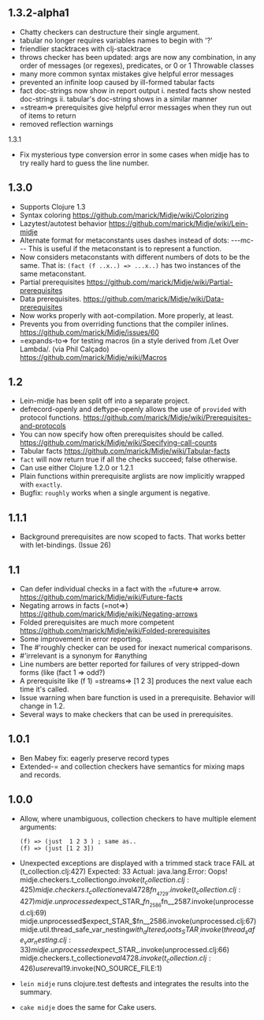1.3.2-alpha1
-------------
* Chatty checkers can destructure their single argument.                                           
* tabular no longer requires variables names to begin with '?'
* friendlier stacktraces with clj-stacktrace
* throws checker has been updated: args are now any combination, in
  any order of messages (or regexes), predicates, or 0 or 1 Throwable classes
* many more common syntax mistakes give helpful error messages
* prevented an infinite loop caused by ill-formed tabular facts
* fact doc-strings now show in report output
  i. nested facts show nested doc-strings
  ii. tabular's doc-string shows in a similar manner
* =stream=> prerequisites give helpful error messages when they run out of items to return
* removed reflection warnings


1.3.1 
* Fix mysterious type conversion error in some cases
  when midje has to try really hard to guess the line number.

1.3.0
--------
* Supports Clojure 1.3
* Syntax coloring
   https://github.com/marick/Midje/wiki/Colorizing
* Lazytest/autotest behavior
  https://github.com/marick/Midje/wiki/Lein-midje
* Alternate format for metaconstants uses dashes instead of dots: ---mc---
  This is useful if the metaconstant is to represent a function.
* Now considers metaconstants with different numbers of dots
  to be the same. That is: `(fact (f ..x..) => ...x..)` has
  two instances of the same metaconstant.
* Partial prerequisites
  https://github.com/marick/Midje/wiki/Partial-prerequisites
* Data prerequisites.
  https://github.com/marick/Midje/wiki/Data-prerequisites
* Now works properly with aot-compilation. More properly, at least.
* Prevents you from overriding functions that the compiler inlines.
  https://github.com/marick/Midje/issues/60
* =expands-to=> for testing macros (in a style derived from
  /Let Over Lambda/. (via Phil Calçado)
  https://github.com/marick/Midje/wiki/Macros

1.2
--------
*   Lein-midje has been split off into a separate project.
*   defrecord-openly and deftype-openly allows the use of
    `provided` with protocol functions.   https://github.com/marick/Midje/wiki/Prerequisites-and-protocols
*    You can now specify how often prerequisites should be
     called.   https://github.com/marick/Midje/wiki/Specifying-call-counts
*    Tabular facts
   https://github.com/marick/Midje/wiki/Tabular-facts
*    `fact` will now return true if all the checks succeed;  false otherwise.
*    Can use either Clojure 1.2.0 or 1.2.1
*    Plain functions within prerequisite arglists are now  implicitly wrapped with `exactly`.
*    Bugfix: `roughly` works when a single argument is negative.

1.1.1 
---------
* Background prerequisites are now scoped to facts. That  works better with let-bindings. (Issue 26)

1.1
--------
* Can defer individual checks in a fact with the =future=>  arrow.
  https://github.com/marick/Midje/wiki/Future-facts
* Negating arrows in facts (=not=>)
  https://github.com/marick/Midje/wiki/Negating-arrows
* Folded prerequisites are much more competent
  https://github.com/marick/Midje/wiki/Folded-prerequisites
* Some improvement in error reporting.
* The #'roughly checker can be used for inexact numerical comparisons. 
* #'irrelevant is a synonym for #anything
* Line numbers are better reported for failures of very stripped-down forms (like (fact 1 => odd?)
* A prerequisite like (f 1) =streams=> [1 2 3] produces  the next value each time it's called.
* Issue warning when bare function is used in a prerequisite. Behavior will change in 1.2.
* Several ways to make checkers that can be used in prerequisites.

1.0.1
-------------
* Ben Mabey fix: eagerly preserve record types
* Extended-= and collection checkers have semantics for mixing maps and records.

1.0.0
----------------
* Allow, where unambiguous, collection checkers to have multiple element arguments:

      (f) => (just  1 2 3 ) ; same as..
      (f) => (just [1 2 3])

* Unexpected exceptions are displayed with a trimmed stack trace
       FAIL at (t_collection.clj:427)
           Expected: 33
             Actual: java.lang.Error: Oops!
                     midje.checkers.t_collection$go.invoke(t_collection.clj:425)
                     midje.checkers.t_collection$eval4728$fn__4729.invoke(t_collection.clj:427)
                     midje.unprocessed$expect_STAR_$fn__2586$fn__2587.invoke(unprocessed.clj:69)
                     midje.unprocessed$expect_STAR_$fn__2586.invoke(unprocessed.clj:67)
                     midje.util.thread_safe_var_nesting$with_altered_roots_STAR_.invoke(thread_safe_var_nesting.clj:33)
                     midje.unprocessed$expect_STAR_.invoke(unprocessed.clj:66)
                     midje.checkers.t_collection$eval4728.invoke(t_collection.clj:426)
                     user$eval19.invoke(NO_SOURCE_FILE:1) 

* `lein midje` runs clojure.test deftests and integrates the results into the summary.

* `cake midje` does the same for Cake users.
